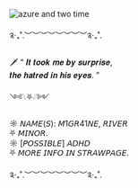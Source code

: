 
![azure and two time](https://github.com/user-attachments/assets/75370cb3-5dda-4132-9653-e3f6504d6532)


༉‧₊˚.︶︶︶︶︶︶︶︶༉‧₊˚.


🗡 “ 𝑰𝒕 𝒕𝒐𝒐𝒌 𝒎𝒆 𝒃𝒚 𝒔𝒖𝒓𝒑𝒓𝒊𝒔𝒆,     
        𝒕𝒉𝒆 𝒉𝒂𝒕𝒓𝒆𝒅 𝒊𝒏 𝒉𝒊𝒔 𝒆𝒚𝒆𝒔. ”       

༺𓆩⛧𓆪༻

☼ 𝘕𝘈𝘔𝘌(𝘚):  𝘔1𝘎𝘙41𝘕𝘌,  𝘙𝘐𝘝𝘌𝘙‌‌           
⛧ 𝘔𝘐𝘕𝘖𝘙.           
☼ [𝘗𝘖𝘚𝘚𝘐𝘉𝘓𝘌]  𝘈𝘋𝘏𝘋           
⛧ 𝘔𝘖𝘙𝘌  𝘐𝘕𝘍𝘖  𝘐𝘕  𝘚𝘛𝘙𝘈𝘞𝘗𝘈𝘎𝘌.

༉‧₊˚.︶︶︶︶︶︶︶︶༉‧₊˚.
